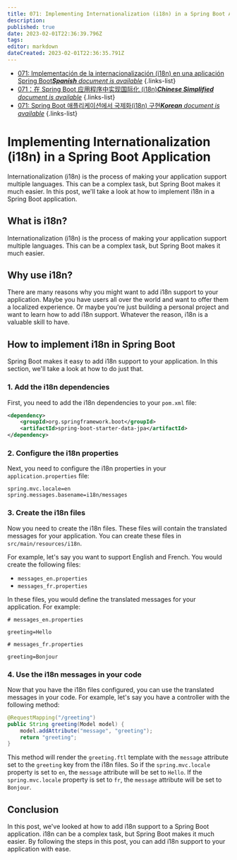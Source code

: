 ```yaml
---
title: 071: Implementing Internationalization (i18n) in a Spring Boot Application
description: 
published: true
date: 2023-02-01T22:36:39.796Z
tags: 
editor: markdown
dateCreated: 2023-02-01T22:36:35.791Z
---
```


- [071: Implementación de la internacionalización (i18n) en una aplicación Spring Boot***Spanish** document is available*](/es/Knowledge-base/Spring-Boot/Learning/071-implementing-internationalization-i18n-in-a-spring-boot-application)
{.links-list}
- [071：在 Spring Boot 应用程序中实现国际化 (i18n)***Chinese Simplified** document is available*](/zh/Knowledge-base/Spring-Boot/Learning/071-implementing-internationalization-i18n-in-a-spring-boot-application)
{.links-list}
- [071: Spring Boot 애플리케이션에서 국제화(i18n) 구현***Korean** document is available*](/ko/Knowledge-base/Spring-Boot/Learning/071-implementing-internationalization-i18n-in-a-spring-boot-application)
{.links-list}


# Implementing Internationalization (i18n) in a Spring Boot Application

Internationalization (i18n) is the process of making your application support multiple languages. This can be a complex task, but Spring Boot makes it much easier. In this post, we'll take a look at how to implement i18n in a Spring Boot application.

## What is i18n?

Internationalization (i18n) is the process of making your application support multiple languages. This can be a complex task, but Spring Boot makes it much easier. 

## Why use i18n?

There are many reasons why you might want to add i18n support to your application. Maybe you have users all over the world and want to offer them a localized experience. Or maybe you're just building a personal project and want to learn how to add i18n support. Whatever the reason, i18n is a valuable skill to have.

## How to implement i18n in Spring Boot

Spring Boot makes it easy to add i18n support to your application. In this section, we'll take a look at how to do just that.

### 1. Add the i18n dependencies

First, you need to add the i18n dependencies to your `pom.xml` file:

```xml
<dependency>
    <groupId>org.springframework.boot</groupId>
    <artifactId>spring-boot-starter-data-jpa</artifactId>
</dependency>
```

### 2. Configure the i18n properties

Next, you need to configure the i18n properties in your `application.properties` file:

```properties
spring.mvc.locale=en
spring.messages.basename=i18n/messages
```

### 3. Create the i18n files

Now you need to create the i18n files. These files will contain the translated messages for your application. You can create these files in `src/main/resources/i18n`.

For example, let's say you want to support English and French. You would create the following files:

- `messages_en.properties`
- `messages_fr.properties`

In these files, you would define the translated messages for your application. For example:

```properties
# messages_en.properties

greeting=Hello
```

```properties
# messages_fr.properties

greeting=Bonjour
```

### 4. Use the i18n messages in your code

Now that you have the i18n files configured, you can use the translated messages in your code. For example, let's say you have a controller with the following method:

```java
@RequestMapping("/greeting")
public String greeting(Model model) {
    model.addAttribute("message", "greeting");
    return "greeting";
}
```

This method will render the `greeting.ftl` template with the `message` attribute set to the `greeting` key from the i18n files. So if the `spring.mvc.locale` property is set to `en`, the `message` attribute will be set to `Hello`. If the `spring.mvc.locale` property is set to `fr`, the `message` attribute will be set to `Bonjour`.

## Conclusion

In this post, we've looked at how to add i18n support to a Spring Boot application. i18n can be a complex task, but Spring Boot makes it much easier. By following the steps in this post, you can add i18n support to your application with ease.